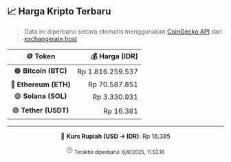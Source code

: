 

<!-- HARGA_KRIPTO -->
## 📈 Harga Kripto Terbaru

> Data ini diperbarui secara otomatis menggunakan [CoinGecko API](https://www.coingecko.com/) dan [exchangerate.host](https://exchangerate.host/)

<div align="center">

| 🪙 Token | 💰 Harga (IDR) |
|:------:|---------------:|
| 🟠 **Bitcoin (BTC)**   | Rp 1.816.259.537 |
| 🔵 **Ethereum (ETH)**  | Rp 70.587.851 |
| 🟣 **Solana (SOL)**    | Rp 3.330.931 |
| 🟢 **Tether (USDT)**   | Rp 16.381 |

---

💱 **Kurs Rupiah (USD → IDR)**: Rp 16.385

🕒 <sub>Terakhir diperbarui: 6/9/2025, 11.53.16</sub>

</div>
<!-- /HARGA_KRIPTO -->